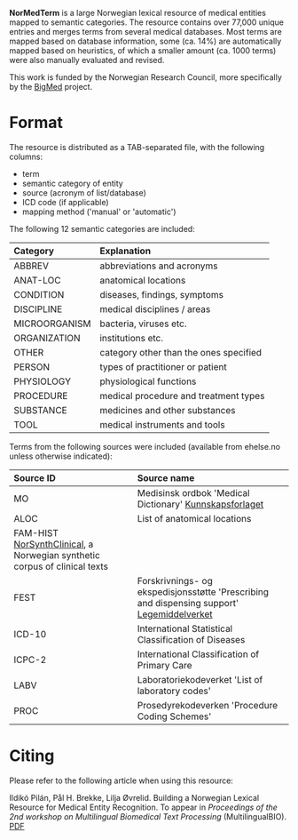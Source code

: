 
**NorMedTerm** is a large Norwegian lexical resource of medical entities mapped to semantic categories. The resource contains over 77,000 unique entries and merges terms from several medical databases. Most terms are mapped based on database information, some (ca. 14%) are automatically mapped based on heuristics, of which a smaller amount (ca. 1000 terms) were also manually evaluated and revised. 

This work is funded by the Norwegian Research Council, more specifically by the [BigMed](https://bigmed.no/) project.

# Format

The resource is distributed as a TAB-separated file, with the following columns:
- term
- semantic category of entity
- source (acronym of list/database)
- ICD code (if applicable)
- mapping method ('manual' or 'automatic')

The following 12 semantic categories are included:

|Category | Explanation|
|:--- | :---|
| ABBREV | abbreviations and acronyms |
| ANAT-LOC | anatomical locations |
| CONDITION	| diseases, findings, symptoms | 
| DISCIPLINE	| medical disciplines / areas |
| MICROORGANISM | bacteria, viruses etc. |
| ORGANIZATION	| institutions etc. |
| OTHER	| category other than the ones specified |
| PERSON | types of practitioner or patient |
| PHYSIOLOGY | physiological functions |
| PROCEDURE | medical procedure and treatment types |
| SUBSTANCE | medicines and other substances |
| TOOL | medical instruments and tools |

Terms from the following sources were included (available from ehelse.no unless otherwise indicated):

|Source ID | Source name|
| :--- | :--- |
| MO | Medisinsk ordbok 'Medical Dictionary' [Kunnskapsforlaget](https://kunnskapsforlaget.no/)
| ALOC | List of anatomical locations
| FAM-HIST [NorSynthClinical](https://github.com/ltgoslo/NorSynthClinical), a Norwegian synthetic corpus of clinical texts
| FEST | Forskrivnings- og ekspedisjonsstøtte 'Prescribing and dispensing support' [Legemiddelverket](https://legemiddelverket.no/andre-temaer/fest)
| ICD-10 | International Statistical Classification of Diseases
| ICPC-2 | International Classification of Primary Care
| LABV | Laboratoriekodeverket 'List of laboratory codes'
| PROC | Prosedyrekodeverken 'Procedure Coding Schemes'

# Citing

Please refer to the following article when using this resource:

Ildikó Pilán, Pål H. Brekke, Lilja Øvrelid. Building a Norwegian Lexical Resource for Medical Entity Recognition. To appear in *Proceedings of the 2nd workshop on Multilingual Biomedical Text Processing* (MultilingualBIO). [PDF](http://arxiv.org/abs/2004.02509)
 

